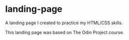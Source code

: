 # landing-page
A landing page I created to practice my HTML/CSS skills.

This landing page was based on The Odin Project course.
